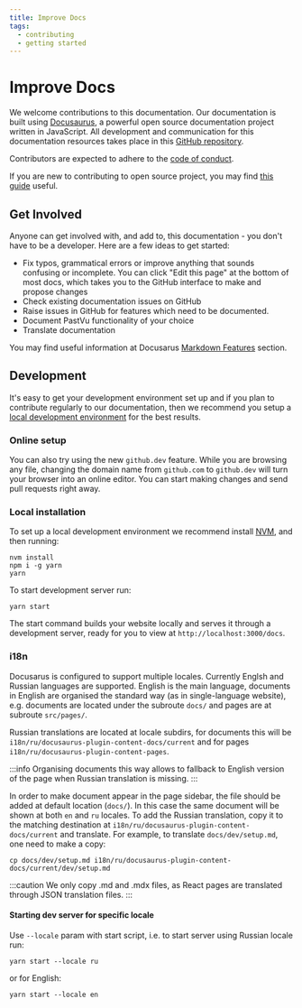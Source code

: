 ```yaml
---
title: Improve Docs
tags:
  - contributing
  - getting started
---
```


# Improve Docs

We welcome contributions to this documentation. Our documentation is built using [Docusaurus](https://docusarus.io), a powerful open source documentation project written in JavaScript. All development and communication for this documentation resources takes place in this [GitHub repository](https://github.com/pastvu/docs).

Contributors are expected to adhere to the [code of conduct](./dev/code-of-conduct).

If you are new to contributing to open source project, you may find [this
guide](https://docs.github.com/en/get-started/quickstart/contributing-to-projects)
useful.

## Get Involved

Anyone can get involved with, and add to, this documentation - you don't have to be a developer. Here are a few ideas to get started:

- Fix typos, grammatical errors or improve anything that sounds confusing or incomplete. You can click "Edit this page" at the bottom of most docs, which takes you to the GitHub interface to make and propose changes
- Check existing documentation issues on GitHub
- Raise issues in GitHub for features which need to be documented.
- Document PastVu functionality of your choice
- Translate documentation

You may find useful information at Docusarus [Markdown Features](https://docusaurus.io/docs/markdown-features) section.

## Development

It's easy to get your development environment set up and if you plan to contribute regularly to our documentation, then we recommend you setup a [local development environment](#local-installation) for the best results.

### Online setup

You can also try using the new `github.dev` feature. While you are browsing any file, changing the domain name from `github.com` to `github.dev` will turn your browser into an online editor. You can start making changes and send pull requests right away.

### Local installation

To set up a local development environment we recommend install [NVM](https://github.com/nvm-sh/nvm), and then running:

```console
nvm install
npm i -g yarn
yarn
```

To start development server run:

```console
yarn start
```

The start command builds your website locally and serves it through a development server, ready for you to view at `http://localhost:3000/docs`.

### i18n

Docusarus is configured to support multiple locales. Currently Englsh and Russian languages are supported. English is the main language, documents in English are organised the standard way (as in single-language website), e.g. documents are located under the subroute `docs/` and pages are at subroute `src/pages/`.

Russian translations are located at locale subdirs, for documents
this will be `i18n/ru/docusaurus-plugin-content-docs/current` and for pages `i18n/ru/docusaurus-plugin-content-pages`.

:::info
Organising documents this way allows to fallback to English version of the page when
Russian translation is missing.
:::

In order to make document appear in the page sidebar, the file should be added at default location (`docs/`). In this case the same document will be shown at both `en` and `ru` locales. To add the Russian translation, copy it to the matching destination at `i18n/ru/docusaurus-plugin-content-docs/current` and translate. For example, to translate `docs/dev/setup.md`, one need to make a copy:
```
cp docs/dev/setup.md i18n/ru/docusaurus-plugin-content-docs/current/dev/setup.md
```

:::caution
We only copy .md and .mdx files, as React pages are translated through JSON translation files.
:::

#### Starting dev server for specific locale

Use `--locale` param with start script, i.e. to start server using Russian
locale run:

```
yarn start --locale ru
```

or for English:

```
yarn start --locale en
```

